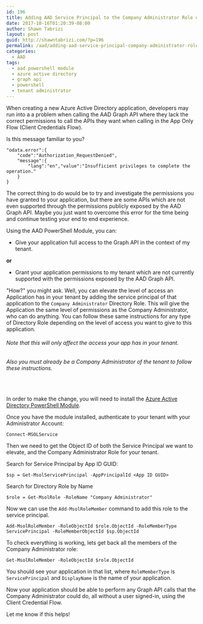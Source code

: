 ```yaml
---
id: 196
title: Adding AAD Service Principal to the Company Administrator Role using the AAD PowerShell Module
date: 2017-10-16T01:20:39-08:00
author: Shawn Tabrizi
layout: post
guid: http://shawntabrizi.com/?p=196
permalink: /aad/adding-aad-service-principal-company-administrator-role-using-aad-powershell-module/
categories:
  - AAD
tags:
  - aad powershell module
  - azure active directory
  - graph api
  - powershell
  - tenant administrator
---
```

<p>When creating a new Azure Active Directory application, developers may run into a a problem when calling the AAD Graph API where they lack the correct permissions to call the APIs they want when calling in the App Only Flow (Client Credentials Flow).</p>

<p>Is this message familiar to you?</p>

<pre class="lang-bsh prettyprint prettyprinted"><code><span class="str">"odata.error"</span><span class="pun">:{</span>
    <span class="str">"code"</span><span class="pun">:</span><span class="str">"Authorization_RequestDenied"</span><span class="pun">,</span>
    <span class="str">"message"</span><span class="pun">:{</span>
        <span class="str">"lang"</span><span class="pun">:</span><span class="str">"en"</span><span class="pun">,</span><span class="str">"value"</span><span class="pun">:</span><span class="str">"Insufficient privileges to complete the operation."</span>
    <span class="pun">}</span>
<span class="pun">}</span></code></pre>

<p>The correct thing to do would be to try and investigate the permissions you have granted to your application, but there are some APIs which are not even supported through the permissions publicly exposed by the AAD Graph API. Maybe you just want to overcome this error for the time being and continue testing your end to end experience.</p>

<p>Using the AAD PowerShell Module, you can:</p>

<ul>
 	<li>Give your application full access to the Graph API in the context of my tenant.</li>
</ul>

<p><strong>or</strong></p>
<ul>
 	<li>Grant your application permissions to my tenant which are not currently supported with the permissions exposed by the AAD Graph API.</li>
</ul>

<p>"How?" you might ask. Well, you can elevate the level of access an Application has in your tenant by adding the service principal of that application to the <code>Company Administrator</code> Directory Role. This will give the Application the same level of permissions as the Company Administrator, who can do anything. You can follow these same instructions for any type of Directory Role depending on the level of access you want to give to this application.</p>

<h6><em>Note that this will only affect the access your app has in your tenant.</em></h6>
<h6><em>Also you must already be a Company Administrator of the tenant to follow these instructions.</em></h6>
&nbsp;

<p>In order to make the change, you will need to install the <a href="https://docs.microsoft.com/en-us/powershell/msonline/v1/azureactivedirectory" rel="nofollow noreferrer">Azure Active Directory PowerShell Module</a>.</p>

<p>Once you have the module installed, authenticate to your tenant with your Administrator Account:</p>
<pre class="lang-bsh prettyprint prettyprinted"><code><span class="typ">Connect</span><span class="pun">-</span><span class="typ">MSOLService</span></code></pre>

<p>Then we need to get the Object ID of both the Service Principal we want to elevate, and the Company Administrator Role for your tenant.</p>

<p>Search for Service Principal by App ID GUID:</p>
<pre class="lang-bsh prettyprint prettyprinted"><code><span class="pln">$sp </span><span class="pun">=</span> <span class="typ">Get</span><span class="pun">-</span><span class="typ">MsolServicePrincipal</span> <span class="pun">-</span><span class="typ">AppPrincipalId</span> <span class="pun"><</span><span class="typ">App</span><span class="pln"> ID GUID</span><span class="pun">></span></code></pre>

<p>Search for Directory Role by Name</p>
<pre class="lang-bsh prettyprint prettyprinted"><code><span class="pln">$role </span><span class="pun">=</span> <span class="typ">Get</span><span class="pun">-</span><span class="typ">MsolRole</span> <span class="pun">-</span><span class="typ">RoleName</span> <span class="str">"Company Administrator"</span></code></pre>

<p>Now we can use the <code>Add-MsolRoleMember</code> command to add this role to the service principal.</p>
<pre class="lang-bsh prettyprint prettyprinted"><code><span class="typ">Add</span><span class="pun">-</span><span class="typ">MsolRoleMember</span> <span class="pun">-</span><span class="typ">RoleObjectId</span><span class="pln"> $role</span><span class="pun">.</span><span class="typ">ObjectId</span> <span class="pun">-</span><span class="typ">RoleMemberType</span> <span class="typ">ServicePrincipal</span> <span class="pun">-</span><span class="typ">RoleMemberObjectId</span><span class="pln"> $sp</span><span class="pun">.</span><span class="typ">ObjectId</span></code></pre>

<p>To check everything is working, lets get back all the members of the Company Administrator role:</p>
<pre class="lang-bsh prettyprint prettyprinted"><code><span class="typ">Get</span><span class="pun">-</span><span class="typ">MsolRoleMember</span> <span class="pun">-</span><span class="typ">RoleObjectId</span><span class="pln"> $role</span><span class="pun">.</span><span class="typ">ObjectId</span></code></pre>

<p>You should see your application in that list, where <code>RoleMemberType</code> is <code>ServicePrincipal</code> and <code>DisplayName</code> is the name of your application.</p>

<p>Now your application should be able to perform any Graph API calls that the Company Administrator could do, all without a user signed-in, using the Client Credential Flow.</p>

<p>Let me know if this helps!</p>